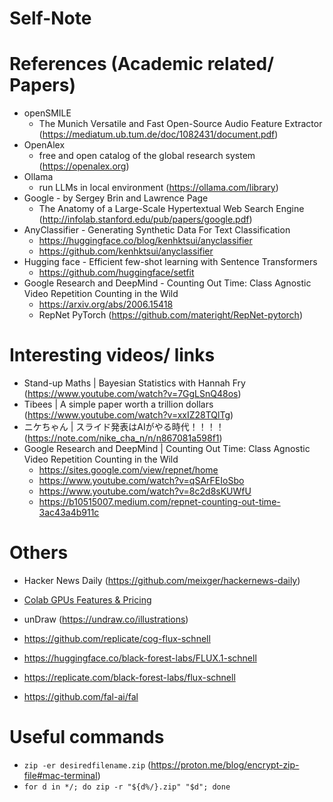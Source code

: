 # Self-Note

# References (Academic related/ Papers)
- openSMILE
  - The Munich Versatile and Fast Open-Source Audio Feature Extractor (https://mediatum.ub.tum.de/doc/1082431/document.pdf)
- OpenAlex
  - free and open catalog of the global research system (https://openalex.org)
- Ollama
  - run LLMs in local environment (https://ollama.com/library)
- Google - by Sergey Brin and Lawrence Page
  - The Anatomy of a Large-Scale Hypertextual Web Search Engine (http://infolab.stanford.edu/pub/papers/google.pdf)
- AnyClassifier - Generating Synthetic Data For Text Classification
  - https://huggingface.co/blog/kenhktsui/anyclassifier
  - https://github.com/kenhktsui/anyclassifier
- Hugging face - Efficient few-shot learning with Sentence Transformers
  - https://github.com/huggingface/setfit
- Google Research and DeepMind - Counting Out Time: Class Agnostic Video Repetition Counting in the Wild
  - https://arxiv.org/abs/2006.15418
  - RepNet PyTorch (https://github.com/materight/RepNet-pytorch)

# Interesting videos/ links
- Stand-up Maths | Bayesian Statistics with Hannah Fry (https://www.youtube.com/watch?v=7GgLSnQ48os)
- Tibees | A simple paper worth a trillion dollars (https://www.youtube.com/watch?v=xxIZ28TQlTg)
- ニケちゃん | スライド発表はAIがやる時代！！！！ (https://note.com/nike_cha_n/n/n867081a598f1)
- Google Research and DeepMind | Counting Out Time: Class Agnostic Video Repetition Counting in the Wild
  - https://sites.google.com/view/repnet/home
  - https://www.youtube.com/watch?v=qSArFEIoSbo
  - https://www.youtube.com/watch?v=8c2d8sKUWfU
  - https://b10515007.medium.com/repnet-counting-out-time-3ac43a4b911c

# Others
- Hacker News Daily (https://github.com/meixger/hackernews-daily)
- [Colab GPUs Features & Pricing](http://mccormickml.com/2024/04/23/colab-gpus-features-and-pricing/#s3-cost-per-gpu)
- unDraw (https://undraw.co/illustrations)

- https://github.com/replicate/cog-flux-schnell
- https://huggingface.co/black-forest-labs/FLUX.1-schnell
- https://replicate.com/black-forest-labs/flux-schnell

- https://github.com/fal-ai/fal

# Useful commands
- ```zip -er desiredfilename.zip``` (https://proton.me/blog/encrypt-zip-file#mac-terminal)
- ```for d in */; do zip -r "${d%/}.zip" "$d"; done```
